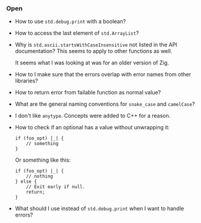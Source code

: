 ### Open

-   How to use `std.debug.print` with a boolean?

-   How to access the last element of `std.ArrayList`?

-   Why is `std.ascii.startsWithCaseInsensitive` not listed in the API documentation?
    This seems to apply to other functions as well.

    It seems what I was looking at was for an older version of Zig.

-   How to I make sure that the errors overlap with error names from other libraries?

-   How to return error from failable function as normal value?

-   What are the general naming conventions for `snake_case` and `camelCase`?

-   I don't like `anytype`.
    Concepts were added to C++ for a reason.

-   How to check if an optional has a value without unwrapping it:

    ```zig
    if (foo_opt) |_| {
        // something
    }
    ```

    Or something like this:

    ```zig
    if (foo_opt) |_| {
        // nothing
    } else {
        // Exit early if null.
        return;
    }
    ```

-   What should I use instead of `std.debug.print` when I want to handle errors?
